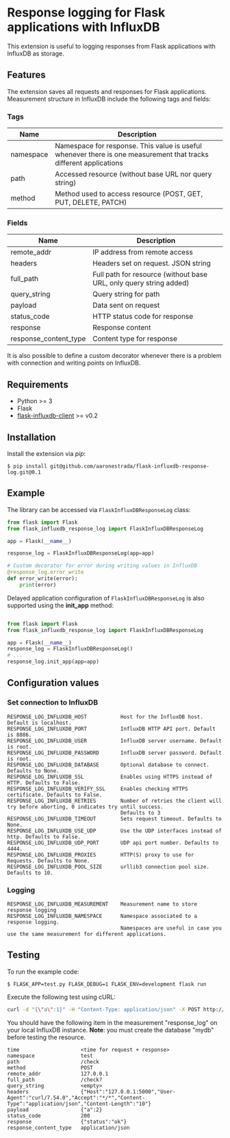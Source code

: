 # Response logging for Flask applications with InfluxDB
This extension is useful to logging responses from Flask applications with InfluxDB as storage.

## Features
The extension saves all requests and responses for Flask applications. Measurement structure in InfluxDB include the following tags and fields:

### Tags
|Name|Description|
|---|---|
|namespace|Namespace for response. This value is useful whenever there is one measurement that tracks different applications|
|path|Accessed resource (without base URL nor query string)|
|method|Method used to access resource (POST, GET, PUT, DELETE, PATCH)|


### Fields
|Name|Description|
|---|---|
|remote_addr|IP address from remote access|
|headers|Headers set on request. JSON string|
|full_path|Full path for resource (without base URL, only query string added)|
|query_string|Query string for path|
|payload|Data sent on request|
|status_code|HTTP status code for response |
|response|Response content|
|response_content_type|Content type for response|

It is also possible to define a custom decorator whenever there is a problem with connection and writing points on InfluxDB. 

## Requirements
* Python >= 3
* Flask
* [flask-influxdb-client](https://github.com/aaronestrada/flask-influxdb-client) >= v0.2

## Installation
Install the extension via *pip*:

```
$ pip install git@github.com/aaronestrada/flask-influxdb-response-log.git@0.1
```

## Example
The library can be accessed via ``FlaskInfluxDBResponseLog`` class:

```python
from flask import Flask
from flask_influxdb_response_log import FlaskInfluxDBResponseLog

app = Flask(__name__)

response_log = FlaskInfluxDBResponseLog(app=app)

# Custom decorator for error during writing values in InfluxDB
@response_log.error_write
def error_write(error):    
    print(error)
```

Delayed application configuration of ``FlaskInfluxDBResponseLog`` is also supported using the **init_app** method:

```python

from flask import Flask
from flask_influxdb_response_log import FlaskInfluxDBResponseLog

app = Flask(__name__)
response_log = FlaskInfluxDBResponseLog()
# ...
response_log.init_app(app=app)
```

## Configuration values

### Set connection to InfluxDB
```
RESPONSE_LOG_INFLUXDB_HOST           Host for the InfluxDB host. Default is localhost.
RESPONSE_LOG_INFLUXDB_PORT           InfluxDB HTTP API port. Default is 8086.
RESPONSE_LOG_INFLUXDB_USER           InfluxDB server username. Default is root.
RESPONSE_LOG_INFLUXDB_PASSWORD       InfluxDB server password. Default is root.
RESPONSE_LOG_INFLUXDB_DATABASE       Optional database to connect.  Defaults to None.
RESPONSE_LOG_INFLUXDB_SSL            Enables using HTTPS instead of HTTP. Defaults to False.
RESPONSE_LOG_INFLUXDB_VERIFY_SSL     Enables checking HTTPS certificate. Defaults to False.
RESPONSE_LOG_INFLUXDB_RETRIES        Number of retries the client will try before aborting, 0 indicates try until success.
                                     Defaults to 3
RESPONSE_LOG_INFLUXDB_TIMEOUT        Sets request timeout. Defaults to None.
RESPONSE_LOG_INFLUXDB_USE_UDP        Use the UDP interfaces instead of http. Defaults to False.
RESPONSE_LOG_INFLUXDB_UDP_PORT       UDP api port number. Defaults to 4444.
RESPONSE_LOG_INFLUXDB_PROXIES        HTTP(S) proxy to use for Requests. Defaults to None.
RESPONSE_LOG_INFLUXDB_POOL_SIZE      urllib3 connection pool size. Defaults to 10.
```

### Logging
```
RESPONSE_LOG_INFLUXDB_MEASUREMENT    Measurement name to store response logging
RESPONSE_LOG_INFLUXDB_NAMESPACE      Namespace associated to a response logging.
                                     Namespaces are useful in case you use the same measurement for different applications.
```                                        

## Testing
To run the example code:
```
$ FLASK_APP=test.py FLASK_DEBUG=1 FLASK_ENV=development flask run
```

Execute the following test using cURL:

```bash
curl -d "{\"a\":1}" -H "Content-Type: application/json" -X POST http://127.0.0.1:5000/check
```

You should have the following item in the measurement "response_log" on your local InfluxDB instance. **Note**: you must create the database "mydb" before testing the resource.

```
time                    <time for request + response> 
namespace               test
path                    /check
method                  POST
remote_addr             127.0.0.1
full_path               /check?       
query_string            <empty>                                                                                                                                                                                                                                                 
headers                 {"Host":"127.0.0.1:5000","User-Agent":"curl/7.54.0","Accept":"*/*","Content-Type":"application/json","Content-Length":"10"}
payload                 {"a":2}
status_code             200
response                {"status":"ok"}
response_content_type   application/json
```
